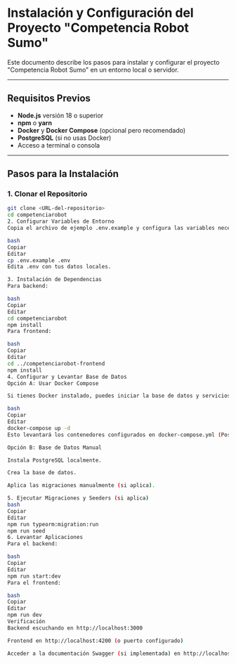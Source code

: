 # Instalación y Configuración del Proyecto "Competencia Robot Sumo"

Este documento describe los pasos para instalar y configurar el proyecto "Competencia Robot Sumo" en un entorno local o servidor.

---

## Requisitos Previos

- **Node.js** versión 18 o superior
- **npm** o **yarn**
- **Docker** y **Docker Compose** (opcional pero recomendado)
- **PostgreSQL** (si no usas Docker)
- Acceso a terminal o consola

---

## Pasos para la Instalación

### 1. Clonar el Repositorio

```bash
git clone <URL-del-repositorio>
cd competenciarobot
2. Configurar Variables de Entorno
Copia el archivo de ejemplo .env.example y configura las variables necesarias (bases de datos, JWT secret, puertos, etc):

bash
Copiar
Editar
cp .env.example .env
Edita .env con tus datos locales.

3. Instalación de Dependencias
Para backend:

bash
Copiar
Editar
cd competenciarobot
npm install
Para frontend:

bash
Copiar
Editar
cd ../competenciarobot-frontend
npm install
4. Configurar y Levantar Base de Datos
Opción A: Usar Docker Compose

Si tienes Docker instalado, puedes iniciar la base de datos y servicios con:

bash
Copiar
Editar
docker-compose up -d
Esto levantará los contenedores configurados en docker-compose.yml (PostgreSQL, backend y frontend).

Opción B: Base de Datos Manual

Instala PostgreSQL localmente.

Crea la base de datos.

Aplica las migraciones manualmente (si aplica).

5. Ejecutar Migraciones y Seeders (si aplica)
bash
Copiar
Editar
npm run typeorm:migration:run
npm run seed
6. Levantar Aplicaciones
Para el backend:

bash
Copiar
Editar
npm run start:dev
Para el frontend:

bash
Copiar
Editar
npm run dev
Verificación
Backend escuchando en http://localhost:3000

Frontend en http://localhost:4200 (o puerto configurado)

Acceder a la documentación Swagger (si implementada) en http://localhost:3000/api